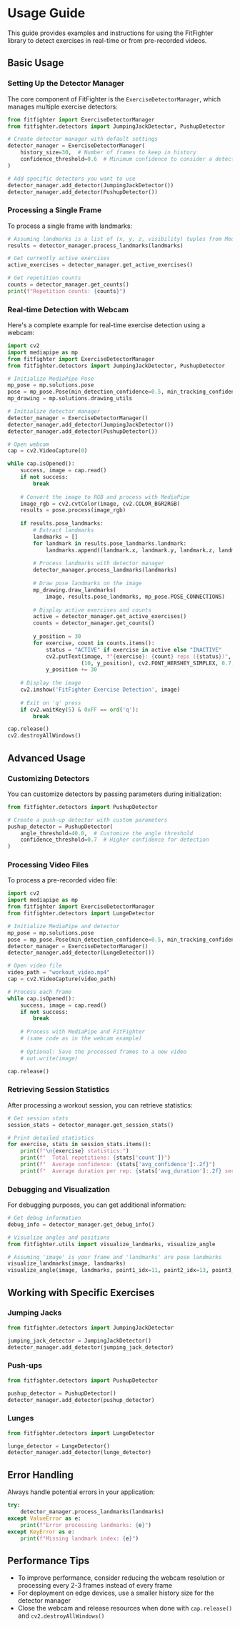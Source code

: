 # Usage Guide

This guide provides examples and instructions for using the FitFighter library
to detect exercises in real-time or from pre-recorded videos.

## Basic Usage

### Setting Up the Detector Manager

The core component of FitFighter is the `ExerciseDetectorManager`, which manages
multiple exercise detectors:

```python
from fitfighter import ExerciseDetectorManager
from fitfighter.detectors import JumpingJackDetector, PushupDetector

# Create detector manager with default settings
detector_manager = ExerciseDetectorManager(
    history_size=30,  # Number of frames to keep in history
    confidence_threshold=0.6  # Minimum confidence to consider a detection valid
)

# Add specific detectors you want to use
detector_manager.add_detector(JumpingJackDetector())
detector_manager.add_detector(PushupDetector())
```

### Processing a Single Frame

To process a single frame with landmarks:

```python
# Assuming landmarks is a list of (x, y, z, visibility) tuples from MediaPipe
results = detector_manager.process_landmarks(landmarks)

# Get currently active exercises
active_exercises = detector_manager.get_active_exercises()

# Get repetition counts
counts = detector_manager.get_counts()
print(f"Repetition counts: {counts}")
```

### Real-time Detection with Webcam

Here's a complete example for real-time exercise detection using a webcam:

```python
import cv2
import mediapipe as mp
from fitfighter import ExerciseDetectorManager
from fitfighter.detectors import JumpingJackDetector, PushupDetector

# Initialize MediaPipe Pose
mp_pose = mp.solutions.pose
pose = mp_pose.Pose(min_detection_confidence=0.5, min_tracking_confidence=0.5)
mp_drawing = mp.solutions.drawing_utils

# Initialize detector manager
detector_manager = ExerciseDetectorManager()
detector_manager.add_detector(JumpingJackDetector())
detector_manager.add_detector(PushupDetector())

# Open webcam
cap = cv2.VideoCapture(0)

while cap.isOpened():
    success, image = cap.read()
    if not success:
        break
        
    # Convert the image to RGB and process with MediaPipe
    image_rgb = cv2.cvtColor(image, cv2.COLOR_BGR2RGB)
    results = pose.process(image_rgb)
    
    if results.pose_landmarks:
        # Extract landmarks
        landmarks = []
        for landmark in results.pose_landmarks.landmark:
            landmarks.append((landmark.x, landmark.y, landmark.z, landmark.visibility))
        
        # Process landmarks with detector manager
        detector_manager.process_landmarks(landmarks)
        
        # Draw pose landmarks on the image
        mp_drawing.draw_landmarks(
            image, results.pose_landmarks, mp_pose.POSE_CONNECTIONS)
        
        # Display active exercises and counts
        active = detector_manager.get_active_exercises()
        counts = detector_manager.get_counts()
        
        y_position = 30
        for exercise, count in counts.items():
            status = "ACTIVE" if exercise in active else "INACTIVE"
            cv2.putText(image, f"{exercise}: {count} reps ({status})", 
                       (10, y_position), cv2.FONT_HERSHEY_SIMPLEX, 0.7, (0, 255, 0), 2)
            y_position += 30
    
    # Display the image
    cv2.imshow('FitFighter Exercise Detection', image)
    
    # Exit on 'q' press
    if cv2.waitKey(5) & 0xFF == ord('q'):
        break

cap.release()
cv2.destroyAllWindows()
```

## Advanced Usage

### Customizing Detectors

You can customize detectors by passing parameters during initialization:

```python
from fitfighter.detectors import PushupDetector

# Create a push-up detector with custom parameters
pushup_detector = PushupDetector(
    angle_threshold=40.0,  # Customize the angle threshold
    confidence_threshold=0.7  # Higher confidence for detection
)
```

### Processing Video Files

To process a pre-recorded video file:

```python
import cv2
import mediapipe as mp
from fitfighter import ExerciseDetectorManager
from fitfighter.detectors import LungeDetector

# Initialize MediaPipe and detector
mp_pose = mp.solutions.pose
pose = mp_pose.Pose(min_detection_confidence=0.5, min_tracking_confidence=0.5)
detector_manager = ExerciseDetectorManager()
detector_manager.add_detector(LungeDetector())

# Open video file
video_path = "workout_video.mp4"
cap = cv2.VideoCapture(video_path)

# Process each frame
while cap.isOpened():
    success, image = cap.read()
    if not success:
        break
        
    # Process with MediaPipe and FitFighter
    # (same code as in the webcam example)
    
    # Optional: Save the processed frames to a new video
    # out.write(image)

cap.release()
```

### Retrieving Session Statistics

After processing a workout session, you can retrieve statistics:

```python
# Get session stats
session_stats = detector_manager.get_session_stats()

# Print detailed statistics
for exercise, stats in session_stats.items():
    print(f"\n{exercise} statistics:")
    print(f"  Total repetitions: {stats['count']}")
    print(f"  Average confidence: {stats['avg_confidence']:.2f}")
    print(f"  Average duration per rep: {stats['avg_duration']:.2f} seconds")
```

### Debugging and Visualization

For debugging purposes, you can get additional information:

```python
# Get debug information
debug_info = detector_manager.get_debug_info()

# Visualize angles and positions
from fitfighter.utils import visualize_landmarks, visualize_angle

# Assuming 'image' is your frame and 'landmarks' are pose landmarks
visualize_landmarks(image, landmarks)
visualize_angle(image, landmarks, point1_idx=11, point2_idx=13, point3_idx=15, color=(0, 255, 0))
```

## Working with Specific Exercises

### Jumping Jacks

```python
from fitfighter.detectors import JumpingJackDetector

jumping_jack_detector = JumpingJackDetector()
detector_manager.add_detector(jumping_jack_detector)
```

### Push-ups

```python
from fitfighter.detectors import PushupDetector

pushup_detector = PushupDetector()
detector_manager.add_detector(pushup_detector)
```

### Lunges

```python
from fitfighter.detectors import LungeDetector

lunge_detector = LungeDetector()
detector_manager.add_detector(lunge_detector)
```

## Error Handling

Always handle potential errors in your application:

```python
try:
    detector_manager.process_landmarks(landmarks)
except ValueError as e:
    print(f"Error processing landmarks: {e}")
except KeyError as e:
    print(f"Missing landmark index: {e}")
```

## Performance Tips

- To improve performance, consider reducing the webcam resolution or processing
  every 2-3 frames instead of every frame
- For deployment on edge devices, use a smaller history size for the detector
  manager
- Close the webcam and release resources when done with `cap.release()` and
  `cv2.destroyAllWindows()`
